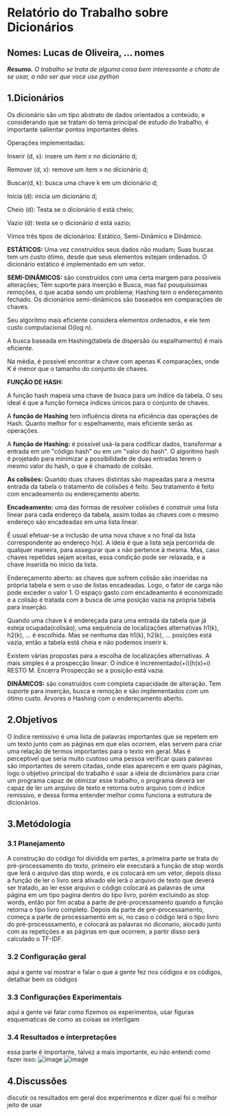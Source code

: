 # Relatório do Trabalho sobre Dicionários
## Nomes: Lucas de Oliveira, ... nomes

***Resumo.*** *O trabalho se trata de alguma coisa bem interessante e chato de se usar, a não ser que voce use python*

## **1.Dicionários**
Os dicionário são um tipo abstrato de dados orientados a conteúdo, e considerando que se tratam do tema principal de estudo do trabalho, é importante salientar pontos importantes deles.

Operações implementadas:

Inserir (d, x): insere um item x no dicionário d;

Remover (d, x): remove um item x no dicionário d;

Buscar(d, k): busca uma chave k em um dicionário d; 

Inicia (d): inicia um  dicionário d;

Cheio (d): Testa se o dicionário d está cheio;

Vazio (d): testa se o dicionário d está vazio;

Vimos três tipos de dicionários: Estático,  Semi-Dinâmico e Dinâmico.

**ESTÁTICOS:**  Uma vez construídos seus dados não mudam;  Suas buscas tem um custo ótimo, desde que seus elementos estejam ordenados. 
O dicionário estático é implementado em um vetor.

**SEMI-DINÂMICOS:** são construídos com uma certa margem para possíveis alterações; Têm suporte para inserção e Busca, mas faz pouquíssimas  remoções, o que acaba  sendo um problema; Hashing tem o endereçamento fechado.
Os dicionários semi-dinâmicos são baseados em comparações de chaves.

Seu algoritmo mais eficiente considera elementos ordenados, e ele tem custo computacional O(log n).

A busca baseada em Hashing(tabela de dispersão ou espalhamento) é mais eficiente.

Na média, é possível encontrar a chave com apenas K comparações, onde K é menor que o tamanho do conjunto de chaves.

**FUNÇÃO DE HASH:**

A função hash mapeia uma chave de busca para um índice da tabela. O seu ideal é que a função forneça índices únicos para o conjunto de chaves.

A **função de Hashing** tem influência direta na eficiência das operações de Hash. Quanto melhor for o espelhamento, mais eficiente serão as operações.

A **função de Hashing:** é possível usá-la para codificar dados, transformar a entrada em um "código hash" ou em um "valor do hash". O algoritmo hash é projetado para minimizar a possibilidade de duas entradas terem o mesmo valor do hash, o que é chamado de colisão. 

**As colisões:** Quando duas chaves distintas são mapeadas para a mesma entrada da tabela o tratamento de colisões é  feito. Seu tratamento é feito com encadeamento ou endereçamento aberto.

**Encadeamento:** uma das formas de resolver colisões é construir uma lista linear para cada endereço da tabela, assim todas as chaves com o mesmo endereço são encadeadas em uma lista linear.

É usual efetuar-se a inclusão de uma nova chave x no final da lista correspondente ao endereço h(x).  A ideia é que a lista seja percorrida de qualquer maneira, para assegurar que x não pertence à mesma. Mas, caso chaves repetidas sejam aceitas, essa condição pode ser relaxada, e a chave inserida no início da lista.

Endereçamento aberto: as chaves que sofrem colisão são inseridas na própria tabela e sem o uso de listas encadeadas. Logo, o fator de carga não pode exceder o valor 1. O espaço gasto com encadeamento é economizado e a colisão é tratada com a busca de uma posição vazia na própria tabela para inserção.

Quando uma chave k é endereçada para uma entrada da tabela que já esteja ocupada(colisão), uma sequência de localizações alternativas h1(k), h2(k), … é escolhida. Mas se nenhuma das h1(k), h2(k), … posições está vazia, então a tabela está cheia e não podemos inserir k.

 Existem várias propostas para a escolha de localizações alternativas. A mais simples é a prospecção linear: O índice é incrementado(+i)(h(x)+i)  RESTO M. Encerra Prospecção se a posição está vazia.

**DINÂMICOS:** são construídos com completa capacidade de alteração. Tem suporte para inserção, busca e remoção e são implementados com um ótimo custo. Árvores e Hashing com o endereçamento aberto.

## **2.Objetivos**
O índice remissivo é uma lista de palavras importantes que se repetem em um texto junto com as páginas em que elas ocorrem, elas servem para criar uma relação de termos importantes para o texto em geral. Mas é perceptivel que seria muito custoso uma pessoa verificar quais palavras são importantes de serem citadas, onde elas aparecem e em quais páginas, logo o objetivo principal do trabalho é usar a ideia de dicionários para criar um programa capaz de otimizar esse trabalho, o programa deverá ser capaz de ler um arquivo de texto e retorna outro arquivo com o índice remissivo, e dessa forma entender melhor como funciona a estrutura de dicionários.

## **3.Metódologia**
### **3.1 Planejamento**
A construção do código foi dividida em partes, a primeira parte se trata do pré-processamento do texto, primeiro ele executará a função de stop words que lerá o arquivo das stop words, e os colocará em um vetor, depois disso a função de ler o livro será ativado ele lerá o arquivo de texto que deverá ser tratado, ao ler esse arquivo o código colocará as palavras de uma página em um tipo pagina dentro do tipo livro, porém excluindo as stop words, então por fim acaba a parte de pré-processamento quando a função retorna o tipo livro completo.
Depois da parte de pré-processamento, começa a parte de processamento em si, no caso o código lerá o tipo livro do pré-processsamento, e colocará as palavras no diconario, alocado junto com as repetições e as páginas em que ocorrem, a partir disso será calculado o TF-IDF.

### **3.2 Configuração geral**
aqui a gente vai mostrar e falar o que a gente fez nos códigos e os códigos, detalhar bem os códigos

### **3.3 Configurações Experimentais**
aqui a gente vai falar como fizemos os experimentos, usar figuras esquematicas de como as coisas se interligam

### **3.4 Resultados e interpretações**
essa parte  é importante, talvez a mais importante, eu não entendi como fazer isso:
![image](https://user-images.githubusercontent.com/107904641/216778332-55d1cc53-6011-4b32-8b16-26b95eaa2dbe.png)
![image](https://user-images.githubusercontent.com/107904641/216778654-00af5076-81c4-4d3d-9274-39894d759100.png)

## **4.Discussões**
discutir os resultados em geral dos experimentos e dizer qual foi o melhor jeito de usar
